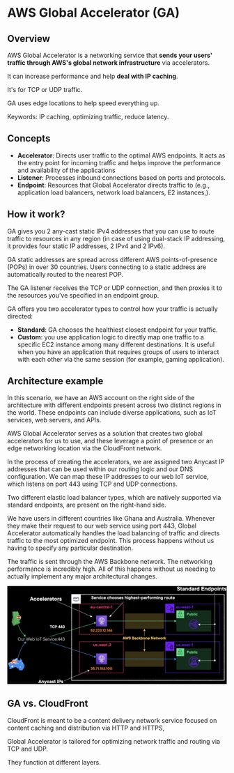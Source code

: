 # AWS Global Accelerator (GA)

## Overview

AWS Global Accelerator is a networking service that **sends your users' traffic through AWS's global network infrastructure** via accelerators.

It can increase performance and help **deal with IP caching**.

It's for TCP or UDP traffic.

GA uses edge locations to help speed everything up.

Keywords: IP caching, optimizing traffic, reduce latency.


## Concepts

- **Accelerator**: Directs user traffic to the optimal AWS endpoints. It acts as the entry point for incoming traffic
and helps improve the performance
and availability of the applications
- **Listener**: Processes inbound connections based on ports and protocols.
- **Endpoint**: Resources that Global Accelerator directs traffic to (e.g., application load balancers,
network load balancers, E2 instances,).


## How it work?

GA gives you 2 any-cast static IPv4 addresses that you can use to route traffic to resources in any region (in case of using dual-stack IP addressing, it provides four static IP addresses, 2 IPv4 and 2 IPv6).

GA static addresses are spread across different AWS points-of-presence (POPs) in over 30 countries. Users connecting to a static address are automatically routed to the nearest POP.

The GA listener receives the TCP or UDP connection, and then proxies it to the resources you’ve specified in an endpoint group.

GA offers you two accelerator types to control how your traffic is actually directed:
- **Standard**: GA chooses the healthiest closest endpoint for your traffic.
- **Custom**: you use application logic to directly map one traffic
to a specific EC2 instance among many different destinations. It is useful when you have an application that requires groups of users to interact with each other via the same session (for example, gaming application).


## Architecture example

In this scenario, we have an AWS account on the right side of the architecture with different endpoints present across two distinct regions in the world. These endpoints can include diverse applications, such as IoT services, web servers, and APIs. 

AWS Global Accelerator serves as a solution that creates two global accelerators for us to use, and these leverage a point of presence or an edge networking location via the CloudFront network. 

In the process of creating the accelerators, we are assigned two Anycast IP addresses that can be used within our routing logic and our DNS configuration. We can map these IP addresses to our web IoT service, which listens on port 443 using TCP and UDP connections.

Two different elastic load balancer types, which are natively supported via standard endpoints, are present on the right-hand side. 

We have users in different countries like Ghana and Australia. Whenever they make their request to our web service using port 443, Global Accelerator automatically handles the load balancing of traffic and directs traffic to the most optimized endpoint. This process happens without us having to specify any particular destination. 

The traffic is sent through the AWS Backbone network. The networking performance is incredibly high. All of this happens
without us needing to actually implement
any major architectural changes.

![](./images/ga-arch.png)


## GA vs. CloudFront

CloudFront is meant to be a content delivery network service
focused on content caching and distribution
via HTTP and HTTPS,

Global Accelerator is tailored for optimizing network traffic and routing via TCP and UDP.

They function at different layers.
